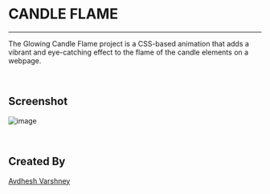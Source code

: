 # CANDLE FLAME

---


The Glowing Candle Flame project is a CSS-based animation that adds a vibrant and eye-catching effect to the flame of the candle elements on a webpage.

<br>

## Screenshot

![image](https://github.com/pranjay-poddar/Dev-Geeks/assets/114330097/1231fa1e-d4e5-40c3-a948-d616eb95d33a)

<br>

## Created By

[Avdhesh Varshney](https://github.com/Avdhesh-Varshney)

